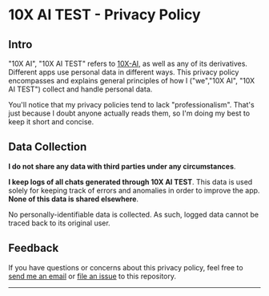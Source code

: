 ﻿# 10X AI TEST - Privacy Policy

## Intro

"10X AI", "10X AI TEST" refers to [10X-AI](https://dereky2.github.io/10X-AI/), as well as any of its derivatives. Different apps use personal data in different ways. This privacy policy encompasses and explains general principles of how I ("we","10X AI", "10X AI TEST") collect and handle personal data.

You'll notice that my privacy policies tend to lack "professionalism". That's just because I doubt anyone actually reads them, so I'm doing my best to keep it short and concise.


## Data Collection

**I do not share any data with third parties under any circumstances**.

**I keep logs of all chats generated through 10X AI TEST**. This data is used solely for keeping track of errors and anomalies in order to improve the app. **None of this data is shared elsewhere**. 


No personally-identifiable data is collected. As such, logged data cannot be traced back to its original user.


## Feedback

If you have questions or concerns about this privacy policy, feel free to [send me an email](mailto:derek.yu869@gmail.com) or [file an issue](https://github.com/DerekY2/10X-AI/issues) to this repository.

***

